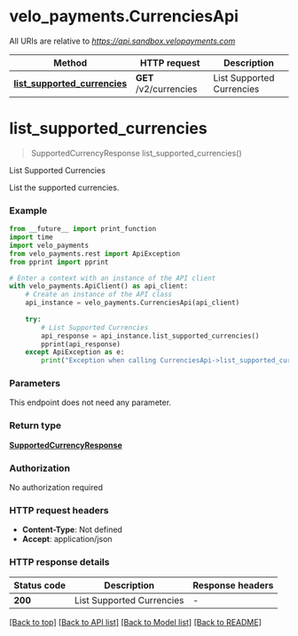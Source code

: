 # velo_payments.CurrenciesApi

All URIs are relative to *https://api.sandbox.velopayments.com*

Method | HTTP request | Description
------------- | ------------- | -------------
[**list_supported_currencies**](CurrenciesApi.md#list_supported_currencies) | **GET** /v2/currencies | List Supported Currencies


# **list_supported_currencies**
> SupportedCurrencyResponse list_supported_currencies()

List Supported Currencies

List the supported currencies.

### Example

```python
from __future__ import print_function
import time
import velo_payments
from velo_payments.rest import ApiException
from pprint import pprint

# Enter a context with an instance of the API client
with velo_payments.ApiClient() as api_client:
    # Create an instance of the API class
    api_instance = velo_payments.CurrenciesApi(api_client)
    
    try:
        # List Supported Currencies
        api_response = api_instance.list_supported_currencies()
        pprint(api_response)
    except ApiException as e:
        print("Exception when calling CurrenciesApi->list_supported_currencies: %s\n" % e)
```

### Parameters
This endpoint does not need any parameter.

### Return type

[**SupportedCurrencyResponse**](SupportedCurrencyResponse.md)

### Authorization

No authorization required

### HTTP request headers

 - **Content-Type**: Not defined
 - **Accept**: application/json

### HTTP response details
| Status code | Description | Response headers |
|-------------|-------------|------------------|
**200** | List Supported Currencies |  -  |

[[Back to top]](#) [[Back to API list]](../README.md#documentation-for-api-endpoints) [[Back to Model list]](../README.md#documentation-for-models) [[Back to README]](../README.md)


